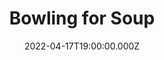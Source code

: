 ---
title: "Bowling for Soup"
venue: "Bournemouth Academy"
date: 2022-04-17T19:00:00.000Z
permalink: /almanac/live/2022-04-17-bowling-for-soup/index.html
poster: https://cdn.rknight.me/almanac/live/bfs2022.jpg
lat: 50.7266667
long: -2.4497412
support:
    - The Dollyrots
    - Lit
---